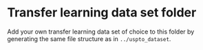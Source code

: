 # Transfer learning data set folder

Add your own transfer learning data set of choice to this folder by generating the same file structure as in `../uspto_dataset`.